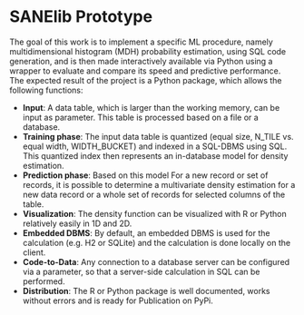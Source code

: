 # SANElib Prototype

The goal of this work is to implement a specific ML procedure, namely multidimensional histogram (MDH) probability estimation, using SQL code generation, and is then made interactively available via Python using a wrapper to evaluate and compare its speed and predictive performance. The expected result of the project is a Python package, which allows the following functions:

* **Input**: A data table, which is larger than the working memory, can be input as parameter. This table is processed based on a file or a database. 
*	**Training phase**: The input data table is quantized (equal size, N_TILE vs. equal width, WIDTH_BUCKET) and indexed in a SQL-DBMS using SQL. This quantized index then represents an in-database model for density estimation.
*	**Prediction phase**: Based on this model For a new record or set of records, it is possible to determine a multivariate density estimation for a new data record or a whole set of records for selected columns of the table.
*	**Visualization**: The density function can be visualized with R or Python relatively easily in 1D and 2D.
*	**Embedded DBMS**: By default, an embedded DBMS is used for the calculation (e.g. H2 or SQLite) and the calculation is done locally on the client.
*	**Code-to-Data**: Any connection to a database server can be configured via a parameter, so that a server-side calculation in SQL can be performed.
*	**Distribution**: The R or Python package is well documented, works without errors and is ready for Publication on PyPi.

